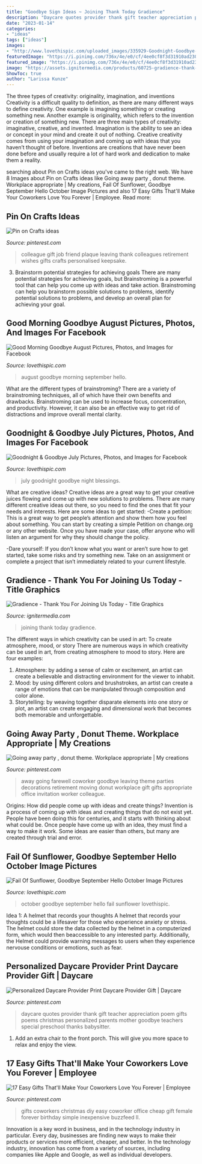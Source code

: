 ```yaml
---
title: "Goodbye Sign Ideas ~ Joining Thank Today Gradience"
description: "Daycare quotes provider thank gift teacher appreciation poem gifts poems christmas personalized parents mother goodbye teachers special preschool thanks babysitter"
date: "2023-01-14"
categories:
- "ideas"
tags: ["ideas"]
images:
- "http://www.lovethispic.com/uploaded_images/335929-Goodnight-Goodbye-July.jpg"
featuredImage: "https://i.pinimg.com/736x/4e/e0/cf/4ee0cf8f3d31910ad230d13ad3201c5e.jpg"
featured_image: "https://i.pinimg.com/736x/4e/e0/cf/4ee0cf8f3d31910ad230d13ad3201c5e.jpg"
image: "https://assets.ignitermedia.com/products/60725-gradience-thank-you-for-joining-us-today/preview/image"
ShowToc: true
author: "Larissa Kunze"
---
```



The three types of creativity: originality, imagination, and inventions
Creativity is a difficult quality to definition, as there are many different ways to define creativity. One example is imagining something or creating something new. Another example is originality, which refers to the invention or creation of something new. 
There are three main types of creativity: imaginative, creative, and invented. Imagination is the ability to see an idea or concept in your mind and create it out of nothing. Creative creativity comes from using your imagination and coming up with ideas that you haven’t thought of before. Inventions are creations that have never been done before and usually require a lot of hard work and dedication to make them a reality.

	

		
searching about Pin on Crafts ideas you've came to the right web. We have 8 Images about Pin on Crafts ideas like Going away party , donut theme. Workplace appropriate | My creations, Fail Of Sunflower, Goodbye September Hello October Image Pictures and also 17 Easy Gifts That&#039;ll Make Your Coworkers Love You Forever | Employee. Read more:
		
    
## Pin On Crafts Ideas

<img loading=lazy src="https://i.pinimg.com/736x/c5/2c/eb/c52cebd7ee1f04e6ca47651efeee4320.jpg" onerror="this.onerror=null;this.src='https://tse3.mm.bing.net/th?id=OIP.tgjsk5PmN4ylyjd5ny_KCwHaMJ&amp;pid=15.1';" alt="Pin on Crafts ideas">

_Source: pinterest.com_

>colleague gift job friend plaque leaving thank colleagues retirement wishes gifts crafts personalised keepsake. 

	

3. Brainstorm potential strategies for achieving goals
There are many potential strategies for achieving goals, but Brainstroming is a powerful tool that can help you come up with ideas and take action. Brainstroming can help you brainstorm possible solutions to problems, identify potential solutions to problems, and develop an overall plan for achieving your goal.

    
## Good Morning Goodbye August Pictures, Photos, And Images For Facebook

<img loading=lazy src="http://www.lovethispic.com/uploaded_images/278893-Good-Morning-Goodbye-August.jpg" onerror="this.onerror=null;this.src='https://tse4.mm.bing.net/th?id=OIP.WK7esERUswehH0q5UDECagHaKT&amp;pid=15.1';" alt="Good Morning Goodbye August Pictures, Photos, and Images for Facebook">

_Source: lovethispic.com_

>august goodbye morning september hello. 

	

What are the different types of brainstroming?
There are a variety of brainstroming techniques, all of which have their own benefits and drawbacks. Brainstroming can be used to increase focus, concentration, and productivity. However, it can also be an effective way to get rid of distractions and improve overall mental clarity.

    
## Goodnight &amp; Goodbye July Pictures, Photos, And Images For Facebook

<img loading=lazy src="http://www.lovethispic.com/uploaded_images/335929-Goodnight-Goodbye-July.jpg" onerror="this.onerror=null;this.src='https://tse4.mm.bing.net/th?id=OIP.XYYj8GamZkzvVIDfjzQvbQHaJ4&amp;pid=15.1';" alt="Goodnight &amp; Goodbye July Pictures, Photos, and Images for Facebook">

_Source: lovethispic.com_

>july goodnight goodbye night blessings. 

	

What are creative ideas?
Creative ideas are a great way to get your creative juices flowing and come up with new solutions to problems. There are many different creative ideas out there, so you need to find the ones that fit your needs and interests. Here are some ideas to get started: 
-Create a petition: This is a great way to get people’s attention and show them how you feel about something. You can start by creating a simple Petition on change.org or any other website. Once you have made your case, offer anyone who will listen an argument for why they should change the policy. 

-Dare yourself: If you don’t know what you want or aren’t sure how to get started, take some risks and try something new. Take on an assignment or complete a project that isn’t immediately related to your current lifestyle.

    
## Gradience - Thank You For Joining Us Today - Title Graphics

<img loading=lazy src="https://assets.ignitermedia.com/products/60725-gradience-thank-you-for-joining-us-today/preview/image" onerror="this.onerror=null;this.src='https://tse1.mm.bing.net/th?id=OIP.7Z6YEslNgWZHglR286V8SAHaEK&amp;pid=15.1';" alt="Gradience - Thank You For Joining Us Today - Title Graphics">

_Source: ignitermedia.com_

>joining thank today gradience. 

	

The different ways in which creativity can be used in art: To create atmosphere, mood, or story
There are numerous ways in which creativity can be used in art, from creating atmosphere to mood to story. Here are four examples:
1. Atmosphere: by adding a sense of calm or excitement, an artist can create a believable and distracting environment for the viewer to inhabit.
2. Mood: by using different colors and brushstrokes, an artist can create a range of emotions that can be manipulated through composition and color alone.
3. Storytelling: by weaving together disparate elements into one story or plot, an artist can create engaging and dimensional work that becomes both memorable and unforgettable.

    
## Going Away Party , Donut Theme. Workplace Appropriate | My Creations

<img loading=lazy src="https://s-media-cache-ak0.pinimg.com/736x/0e/da/db/0edadb59c8e7544d2336cc1d741982ee.jpg" onerror="this.onerror=null;this.src='https://tse1.mm.bing.net/th?id=OIP.knDMnHq3cwJIOeX_CWzrjAHaJ3&amp;pid=15.1';" alt="Going away party , donut theme. Workplace appropriate | My creations">

_Source: pinterest.com_

>away going farewell coworker goodbye leaving theme parties decorations retirement moving donut workplace gift gifts appropriate office invitation worker colleague. 

	

Origins: How did people come up with ideas and create things?
Invention is a process of coming up with ideas and creating things that do not exist yet. People have been doing this for centuries, and it starts with thinking about what could be. Once people have come up with an idea, they must find a way to make it work. Some ideas are easier than others, but many are created through trial and error.

    
## Fail Of Sunflower, Goodbye September Hello October Image Pictures

<img loading=lazy src="http://www.lovethispic.com/uploaded_images/339424-Fail-Of-Sunflower-Goodbye-September-Hello-October-Image.jpg" onerror="this.onerror=null;this.src='https://tse3.mm.bing.net/th?id=OIP.rP-PibRXS-QQOwMSgsLsbgHaE7&amp;pid=15.1';" alt="Fail Of Sunflower, Goodbye September Hello October Image Pictures">

_Source: lovethispic.com_

>october goodbye september hello fail sunflower lovethispic. 

	

Idea 1: A helmet that records your thoughts
A helmet that records your thoughts could be a lifesaver for those who experience anxiety or stress. The helmet could store the data collected by the helmet in a computerized form, which would then beaccessible to any interested party. Additionally, the Helmet could provide warning messages to users when they experience nervouse conditions or emotions, such as fear.

    
## Personalized Daycare Provider Print Daycare Provider Gift | Daycare

<img loading=lazy src="https://i.pinimg.com/736x/ac/13/22/ac1322db37f682d97f01900d95e21d43.jpg" onerror="this.onerror=null;this.src='https://tse3.mm.bing.net/th?id=OIP.iOmTmantGIO5NZfUn6ttEgHaJQ&amp;pid=15.1';" alt="Personalized Daycare Provider Print Daycare Provider Gift | Daycare">

_Source: pinterest.com_

>daycare quotes provider thank gift teacher appreciation poem gifts poems christmas personalized parents mother goodbye teachers special preschool thanks babysitter. 

	

1. Add an extra chair to the front porch. This will give you more space to relax and enjoy the view. 

    
## 17 Easy Gifts That&#039;ll Make Your Coworkers Love You Forever | Employee

<img loading=lazy src="https://i.pinimg.com/736x/4e/e0/cf/4ee0cf8f3d31910ad230d13ad3201c5e.jpg" onerror="this.onerror=null;this.src='https://tse4.mm.bing.net/th?id=OIP.sqZOBF4ogG8zguh2p6GrswHaOO&amp;pid=15.1';" alt="17 Easy Gifts That&#039;ll Make Your Coworkers Love You Forever | Employee">

_Source: pinterest.com_

>gifts coworkers christmas diy easy coworker office cheap gift female forever birthday simple inexpensive buzzfeed ll. 

	

Innovation is a key word in business, and in the technology industry in particular. Every day, businesses are finding new ways to make their products or services more efficient, cheaper, and better. In the technology industry, innovation has come from a variety of sources, including companies like Apple and Google, as well as individual developers.

